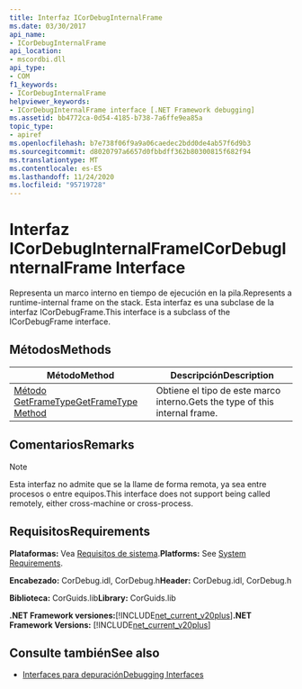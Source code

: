 ```yaml
---
title: Interfaz ICorDebugInternalFrame
ms.date: 03/30/2017
api_name:
- ICorDebugInternalFrame
api_location:
- mscordbi.dll
api_type:
- COM
f1_keywords:
- ICorDebugInternalFrame
helpviewer_keywords:
- ICorDebugInternalFrame interface [.NET Framework debugging]
ms.assetid: bb4772ca-0d54-4185-b738-7a6ffe9ea85a
topic_type:
- apiref
ms.openlocfilehash: b7e738f06f9a9a06caedec2bdd0de4ab57f6d9b3
ms.sourcegitcommit: d8020797a6657d0fbbdff362b80300815f682f94
ms.translationtype: MT
ms.contentlocale: es-ES
ms.lasthandoff: 11/24/2020
ms.locfileid: "95719728"
---
```

# <a name="icordebuginternalframe-interface"></a><span data-ttu-id="18cb9-102">Interfaz ICorDebugInternalFrame</span><span class="sxs-lookup"><span data-stu-id="18cb9-102">ICorDebugInternalFrame Interface</span></span>

<span data-ttu-id="18cb9-103">Representa un marco interno en tiempo de ejecución en la pila.</span><span class="sxs-lookup"><span data-stu-id="18cb9-103">Represents a runtime-internal frame on the stack.</span></span> <span data-ttu-id="18cb9-104">Esta interfaz es una subclase de la interfaz ICorDebugFrame.</span><span class="sxs-lookup"><span data-stu-id="18cb9-104">This interface is a subclass of the ICorDebugFrame interface.</span></span>  
  
## <a name="methods"></a><span data-ttu-id="18cb9-105">Métodos</span><span class="sxs-lookup"><span data-stu-id="18cb9-105">Methods</span></span>  
  
|<span data-ttu-id="18cb9-106">Método</span><span class="sxs-lookup"><span data-stu-id="18cb9-106">Method</span></span>|<span data-ttu-id="18cb9-107">Descripción</span><span class="sxs-lookup"><span data-stu-id="18cb9-107">Description</span></span>|  
|------------|-----------------|  
|[<span data-ttu-id="18cb9-108">Método GetFrameType</span><span class="sxs-lookup"><span data-stu-id="18cb9-108">GetFrameType Method</span></span>](icordebuginternalframe-getframetype-method.md)|<span data-ttu-id="18cb9-109">Obtiene el tipo de este marco interno.</span><span class="sxs-lookup"><span data-stu-id="18cb9-109">Gets the type of this internal frame.</span></span>|  
  
## <a name="remarks"></a><span data-ttu-id="18cb9-110">Comentarios</span><span class="sxs-lookup"><span data-stu-id="18cb9-110">Remarks</span></span>  
  
> [!NOTE]
> <span data-ttu-id="18cb9-111">Esta interfaz no admite que se la llame de forma remota, ya sea entre procesos o entre equipos.</span><span class="sxs-lookup"><span data-stu-id="18cb9-111">This interface does not support being called remotely, either cross-machine or cross-process.</span></span>  
  
## <a name="requirements"></a><span data-ttu-id="18cb9-112">Requisitos</span><span class="sxs-lookup"><span data-stu-id="18cb9-112">Requirements</span></span>  

 <span data-ttu-id="18cb9-113">**Plataformas:** Vea [Requisitos de sistema](../../get-started/system-requirements.md).</span><span class="sxs-lookup"><span data-stu-id="18cb9-113">**Platforms:** See [System Requirements](../../get-started/system-requirements.md).</span></span>  
  
 <span data-ttu-id="18cb9-114">**Encabezado:** CorDebug.idl, CorDebug.h</span><span class="sxs-lookup"><span data-stu-id="18cb9-114">**Header:** CorDebug.idl, CorDebug.h</span></span>  
  
 <span data-ttu-id="18cb9-115">**Biblioteca:** CorGuids.lib</span><span class="sxs-lookup"><span data-stu-id="18cb9-115">**Library:** CorGuids.lib</span></span>  
  
 <span data-ttu-id="18cb9-116">**.NET Framework versiones:**[!INCLUDE[net_current_v20plus](../../../../includes/net-current-v20plus-md.md)]</span><span class="sxs-lookup"><span data-stu-id="18cb9-116">**.NET Framework Versions:** [!INCLUDE[net_current_v20plus](../../../../includes/net-current-v20plus-md.md)]</span></span>  
  
## <a name="see-also"></a><span data-ttu-id="18cb9-117">Consulte también</span><span class="sxs-lookup"><span data-stu-id="18cb9-117">See also</span></span>

- [<span data-ttu-id="18cb9-118">Interfaces para depuración</span><span class="sxs-lookup"><span data-stu-id="18cb9-118">Debugging Interfaces</span></span>](debugging-interfaces.md)
